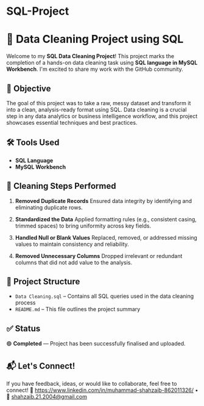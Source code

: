 # SQL-Project


# 🧹 Data Cleaning Project using SQL

Welcome to my **SQL Data Cleaning Project**!
This project marks the completion of a hands-on data cleaning task using **SQL language in MySQL Workbench**. I'm excited to share my work with the GitHub community.

## 📌 Objective

The goal of this project was to take a raw, messy dataset and transform it into a clean, analysis-ready format using SQL. Data cleaning is a crucial step in any data analytics or business intelligence workflow, and this project showcases essential techniques and best practices.

## 🛠️ Tools Used

* **SQL Language**
* **MySQL Workbench**

## 🧽 Cleaning Steps Performed

1. **Removed Duplicate Records**
   Ensured data integrity by identifying and eliminating duplicate rows.

2. **Standardized the Data**
   Applied formatting rules (e.g., consistent casing, trimmed spaces) to bring uniformity across key fields.

3. **Handled Null or Blank Values**
   Replaced, removed, or addressed missing values to maintain consistency and reliability.

4. **Removed Unnecessary Columns**
   Dropped irrelevant or redundant columns that did not add value to the analysis.

## 📂 Project Structure

* `Data Cleaning.sql` – Contains all SQL queries used in the data cleaning process
* `README.md` – This file outlines the project summary

## ✅ Status

🟢 **Completed** — Project has been successfully finalised and uploaded.

## 📬 Let's Connect!

If you have feedback, ideas, or would like to collaborate, feel free to connect!
🔗 https://www.linkedin.com/in/muhammad-shahzaib-862011326/  • 📧 shahzaib.21.2004@gmail.com



